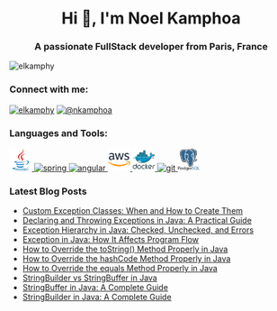 <h1 align="center">Hi 👋, I'm Noel Kamphoa</h1>
<h3 align="center">A passionate FullStack developer from Paris, France</h3>

<p align="left"> <img src="https://komarev.com/ghpvc/?username=elkamphy&label=Profile%20views&color=0e75b6&style=flat" alt="elkamphy" /> </p>

<h3 align="left">Connect with me:</h3>
<p align="left">
<a href="https://www.linkedin.com/in/noelkamphoa/" target="blank"><img align="center" src="https://raw.githubusercontent.com/rahuldkjain/github-profile-readme-generator/master/src/images/icons/Social/linked-in-alt.svg" alt="elkamphy" height="30" width="40" /></a>
<a href="https://twitter.com/nkamphoa" target="blank"><img align="center" src="https://raw.githubusercontent.com/rahuldkjain/github-profile-readme-generator/master/src/images/icons/Social/twitter.svg" alt="@nkamphoa" height="30" width="40" /></a>
</p>

<h3 align="left">Languages and Tools:</h3>
<p align="left"> <a href="https://www.java.com" target="_blank" rel="noreferrer"> <img src="https://raw.githubusercontent.com/devicons/devicon/master/icons/java/java-original.svg" alt="java" width="40" height="40"/> </a>  <a href="https://spring.io/" target="_blank" rel="noreferrer"> <img src="https://www.vectorlogo.zone/logos/springio/springio-icon.svg" alt="spring" width="40" height="40"/> </a> <a href="https://angular.io" target="_blank" rel="noreferrer"> <img src="https://angular.io/assets/images/logos/angular/angular.svg" alt="angular" width="40" height="40"/> </a> <a href="https://aws.amazon.com" target="_blank" rel="noreferrer"> <img src="https://raw.githubusercontent.com/devicons/devicon/master/icons/amazonwebservices/amazonwebservices-original-wordmark.svg" alt="aws" width="40" height="40"/> </a> <a href="https://www.docker.com/" target="_blank" rel="noreferrer"> <img src="https://raw.githubusercontent.com/devicons/devicon/master/icons/docker/docker-original-wordmark.svg" alt="docker" width="40" height="40"/> </a> <a href="https://git-scm.com/" target="_blank" rel="noreferrer"> <img src="https://www.vectorlogo.zone/logos/git-scm/git-scm-icon.svg" alt="git" width="40" height="40"/> </a> <a href="https://www.postgresql.org" target="_blank" rel="noreferrer"> <img src="https://raw.githubusercontent.com/devicons/devicon/master/icons/postgresql/postgresql-original-wordmark.svg" alt="postgresql" width="40" height="40"/> </a></p>

### Latest Blog Posts
<!-- BLOG-POST-LIST:START -->
- [Custom Exception Classes: When and How to Create Them](https://nkamphoa.com/custom-exception-in-java/?utm_source=rss&utm_medium=rss&utm_campaign=custom-exception-in-java)
- [Declaring and Throwing Exceptions in Java: A Practical Guide](https://nkamphoa.com/declare-and-throw-exception-in-java/?utm_source=rss&utm_medium=rss&utm_campaign=declare-and-throw-exception-in-java)
- [Exception Hierarchy in Java: Checked, Unchecked, and Errors](https://nkamphoa.com/exception-hierarchy-in-java/?utm_source=rss&utm_medium=rss&utm_campaign=exception-hierarchy-in-java)
- [Exception in Java: How It Affects Program Flow](https://nkamphoa.com/exception-in-java/?utm_source=rss&utm_medium=rss&utm_campaign=exception-in-java)
- [How to Override the toString&lpar;&rpar; Method Properly in Java](https://nkamphoa.com/tostring-method-in-java/?utm_source=rss&utm_medium=rss&utm_campaign=tostring-method-in-java)
- [How to Override the hashCode Method Properly in Java](https://nkamphoa.com/hashcode-method-in-java/?utm_source=rss&utm_medium=rss&utm_campaign=hashcode-method-in-java)
- [How to Override the equals Method Properly in Java](https://nkamphoa.com/equals-method-in-java/?utm_source=rss&utm_medium=rss&utm_campaign=equals-method-in-java)
- [StringBuilder vs StringBuffer in Java](https://nkamphoa.com/stringbuilder-vs-stringbuffer-in-java/?utm_source=rss&utm_medium=rss&utm_campaign=stringbuilder-vs-stringbuffer-in-java)
- [StringBuffer in Java: A Complete Guide](https://nkamphoa.com/stringbuffer-in-java/?utm_source=rss&utm_medium=rss&utm_campaign=stringbuffer-in-java)
- [StringBuilder in Java: A Complete Guide](https://nkamphoa.com/stringbuilder-in-java/?utm_source=rss&utm_medium=rss&utm_campaign=stringbuilder-in-java)
<!-- BLOG-POST-LIST:END -->

